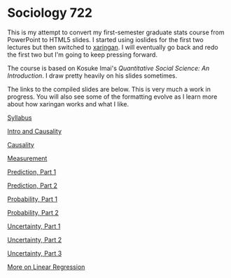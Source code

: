 # Sociology 722

This is my attempt to convert my first-semester graduate stats course from 
PowerPoint to HTML5 slides. I started using ioslides for the first two lectures
but then switched to [xaringan](https://github.com/yihui/xaringan). I will
eventually go back and redo the first two but I'm going to keep pressing 
forward.

The course is based on Kosuke Imai's *Quantitative Social Science: An Introduction*. 
I draw pretty heavily on his slides sometimes.

The links to the compiled slides are below. This is very much a work in 
progress. You will also see some of the formatting evolve as I learn more about
how xaringan works and what I like.

[Syllabus](http://vaiseys.github.io/soc722/syllabus.html)

[Intro and Causality](http://vaiseys.github.io/soc722/slides/intro_and_causality/intro_and_causality.html)

[Causality](http://vaiseys.github.io/soc722/slides/causality/causality.html)

[Measurement](http://vaiseys.github.io/soc722/slides/measurement/measurement.html)

[Prediction, Part 1](http://vaiseys.github.io/soc722/slides/prediction-1/prediction-1.html)

[Prediction, Part 2](http://vaiseys.github.io/soc722/slides/prediction-2/prediction-2.html)

[Probability, Part 1](http://vaiseys.github.io/soc722/slides/probability-1/probability-1.html)

[Probability, Part 2](http://vaiseys.github.io/soc722/slides/probability-2/probability-2.html)

[Uncertainty, Part 1](http://vaiseys.github.io/soc722/slides/uncertainty-1/uncertainty-1.html)

[Uncertainty, Part 2](http://vaiseys.github.io/soc722/slides/uncertainty-2/uncertainty-2.html)

[Uncertainty, Part 3](http://vaiseys.github.io/soc722/slides/uncertainty-3/uncertainty-3.html)

[More on Linear Regression](http://vaiseys.github.io/soc722/slides/xtra-regression-1/xtra-regression-1.html)